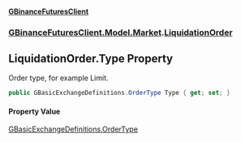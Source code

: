 #### [GBinanceFuturesClient](./index.md 'index')
### [GBinanceFuturesClient.Model.Market](./GBinanceFuturesClient-Model-Market.md 'GBinanceFuturesClient.Model.Market').[LiquidationOrder](./GBinanceFuturesClient-Model-Market-LiquidationOrder.md 'GBinanceFuturesClient.Model.Market.LiquidationOrder')
## LiquidationOrder.Type Property
Order type, for example Limit.  
```csharp
public GBasicExchangeDefinitions.OrderType Type { get; set; }
```
#### Property Value
[GBasicExchangeDefinitions.OrderType](https://docs.microsoft.com/en-us/dotnet/api/GBasicExchangeDefinitions.OrderType 'GBasicExchangeDefinitions.OrderType')  
